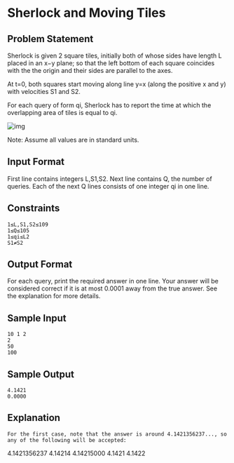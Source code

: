 # Sherlock and Moving Tiles

## Problem Statement

Sherlock is given 2 square tiles, initially both of whose sides have length L placed in an x−y plane; so that the left bottom of each square coincides with the the origin and their sides are parallel to the axes.

At t=0, both squares start moving along line y=x (along the positive x and y) with velocities S1 and S2.

For each query of form qi, Sherlock has to report the time at which the overlapping area of tiles is equal to qi.

![img](https://s3.amazonaws.com/hr-challenge-images/5519/1422784979-db005a0a44-drawing-3.svg)

Note: Assume all values are in standard units.

## Input Format
First line contains integers L,S1,S2. Next line contains Q, the number of queries. Each of the next Q lines consists of one integer qi in one line.

## Constraints
```
1≤L,S1,S2≤109
1≤Q≤105
1≤qi≤L2
S1≠S2
```
## Output Format
For each query, print the required answer in one line. Your answer will be considered correct if it is at most 0.0001 away from the true answer. See the explanation for more details.

## Sample Input
```
10 1 2
2
50
100
```
## Sample Output
```
4.1421
0.0000
```
## Explanation
```
For the first case, note that the answer is around 4.1421356237..., so any of the following will be accepted:
```
4.1421356237
4.14214
4.14215000
4.1421
4.1422
```
